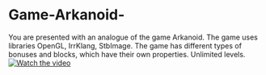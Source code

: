 # Game-Arkanoid-
You are presented with an analogue of the game Arkanoid. The game uses libraries OpenGL, IrrKlang, StbImage. The game has different types of bonuses and blocks, which have their own properties. Unlimited levels.
[![Watch the video](https://i.ytimg.com/an_webp/BuZUX27ll5Y/mqdefault_6s.webp?du=3000&sqp=CJC0p4MG&rs=AOn4CLDrZoX-cN73yM5alHlNPr0qvUid3g)](https://www.youtube.com/watch?v=BuZUX27ll5Y&t=1s)
